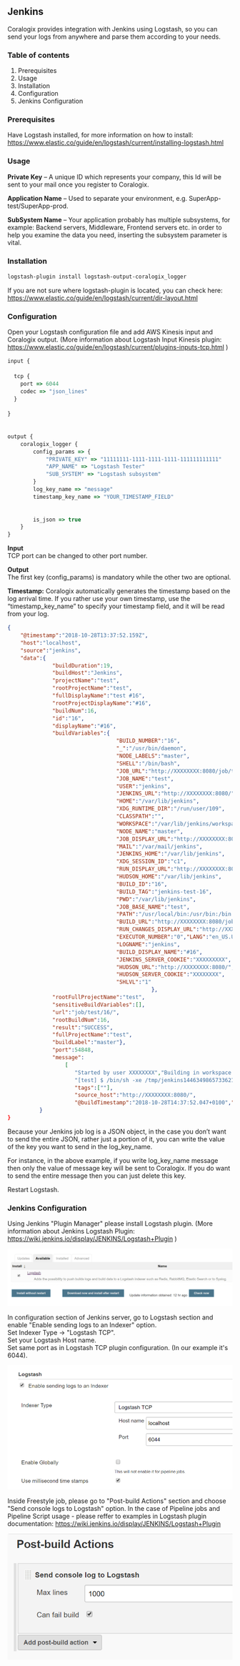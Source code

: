 ## Jenkins


Coralogix provides integration with Jenkins using Logstash, so you can send your logs from anywhere and parse them according to your needs.  

### Table of contents

1. Prerequisites
2. Usage
3. Installation
4. Configuration
5. Jenkins Configuration

### Prerequisites
Have Logstash installed, for more information on how to install: https://www.elastic.co/guide/en/logstash/current/installing-logstash.html

### Usage

**Private Key** – A unique ID which represents your company, this Id will be sent to your mail once you register to Coralogix.

**Application Name** – Used to separate your environment, e.g. SuperApp-test/SuperApp-prod.

**SubSystem Name** – Your application probably has multiple subsystems, for example: Backend servers, Middleware, Frontend servers etc. in order to help you examine the data you need, inserting the subsystem parameter is vital.

### Installation

```bash
logstash-plugin install logstash-output-coralogix_logger
```

If you are not sure where logstash-plugin is located, you can check here:  
https://www.elastic.co/guide/en/logstash/current/dir-layout.html

### Configuration

Open your Logstash configuration file and add AWS Kinesis input and Coralogix output. (More information about Logstash Input Kinesis plugin: https://www.elastic.co/guide/en/logstash/current/plugins-inputs-tcp.html )

```javascript
input {

  tcp {
    port => 6044
    codec => "json_lines"
  }

}


output {
    coralogix_logger { 
        config_params => {
            "PRIVATE_KEY" => "11111111-1111-1111-1111-111111111111"
            "APP_NAME" => "Logstash Tester"
            "SUB_SYSTEM" => "Logstash subsystem"
        } 
        log_key_name => "message"
        timestamp_key_name => "YOUR_TIMESTAMP_FIELD"


        is_json => true
    }
}  
```
**Input**  
TCP port can be changed to other port number.

**Output**  
The first key (config_params) is mandatory while the other two are optional. 

**Timestamp:**  Coralogix automatically generates the timestamp based on the log arrival time.  If you rather use your own timestamp, use the “timestamp_key_name” to specify your timestamp field, and it will be read from your log. 

```json
{ 
    "@timestamp":"2018-10-28T13:37:52.159Z",
    "host":"localhost",
    "source":"jenkins",
    "data":{   
              "buildDuration":19,
              "buildHost":"Jenkins",
              "projectName":"test",
              "rootProjectName":"test",
              "fullDisplayName":"test #16",
              "rootProjectDisplayName":"#16",
              "buildNum":16,
              "id":"16",
              "displayName":"#16",
              "buildVariables":{
                                  "BUILD_NUMBER":"16",
                                  "_":"/usr/bin/daemon",
                                  "NODE_LABELS":"master",
                                  "SHELL":"/bin/bash",
                                  "JOB_URL":"http://XXXXXXXX:8080/job/test/",
                                  "JOB_NAME":"test",
                                  "USER":"jenkins",
                                  "JENKINS_URL":"http://XXXXXXXX:8080/",
                                  "HOME":"/var/lib/jenkins",
                                  "XDG_RUNTIME_DIR":"/run/user/109",
                                  "CLASSPATH":"",
                                  "WORKSPACE":"/var/lib/jenkins/workspace/test",
                                  "NODE_NAME":"master",
                                  "JOB_DISPLAY_URL":"http://XXXXXXXX:8080/job/test/display/redirect",
                                  "MAIL":"/var/mail/jenkins",
                                  "JENKINS_HOME":"/var/lib/jenkins",
                                  "XDG_SESSION_ID":"c1",
                                  "RUN_DISPLAY_URL":"http://XXXXXXXX:8080/job/test/16/display/redirect",
                                  "HUDSON_HOME":"/var/lib/jenkins",
                                  "BUILD_ID":"16",
                                  "BUILD_TAG":"jenkins-test-16",
                                  "PWD":"/var/lib/jenkins",
                                  "JOB_BASE_NAME":"test",
                                  "PATH":"/usr/local/bin:/usr/bin:/bin:/usr/local/games:/usr/games",
                                  "BUILD_URL":"http://XXXXXXXX:8080/job/test/16/",
                                  "RUN_CHANGES_DISPLAY_URL":"http://XXXXXXXXX:8080/job/test/16/display/redirect?page=changes",
                                  "EXECUTOR_NUMBER":"0","LANG":"en_US.UTF-8",
                                  "LOGNAME":"jenkins",
                                  "BUILD_DISPLAY_NAME":"#16",
                                  "JENKINS_SERVER_COOKIE":"XXXXXXXXX",
                                  "HUDSON_URL":"http://XXXXXXXX:8080/",
                                  "HUDSON_SERVER_COOKIE":"XXXXXXXX",
                                  "SHLVL":"1"
                                             },
              "rootFullProjectName":"test",
              "sensitiveBuildVariables":[],
              "url":"job/test/16/",
              "rootBuildNum":16,
              "result":"SUCCESS",
              "fullProjectName":"test",
              "buildLabel":"master"},
              "port":54848,
              "message":
                  [
                     "Started by user XXXXXXXX","Building in workspace /var/lib/jenkins/workspace/test",
                     "[test] $ /bin/sh -xe /tmp/jenkins1446349865733621641.sh","+ echo test","test"],
                     "tags":[""],
                     "source_host":"http://XXXXXXXX:8080/",
                     "@buildTimestamp":"2018-10-28T14:37:52.047+0100","@version":1
          }
}
```
Because your Jenkins job log is a JSON object, in the case you don’t want to send the entire JSON, rather just a portion of it, you can write the value of the key you want to send in the log_key_name.

For instance, in the above example, if you write log_key_name message then only the value of message key will be sent to Coralogix. If you do want to send the entire message then you can just delete this key.

Restart Logstash.


### Jenkins Configuration

Using Jenkins "Plugin Manager" please install Logstash plugin. (More information about Jenkins Logstash Plugin: https://wiki.jenkins.io/display/JENKINS/Logstash+Plugin )

![Install Plugin](https://raw.githubusercontent.com/levkov/jenkins/master/1.PNG)

In configuration section of Jenkins server, go to Logstash section and enable "Enable sending logs to an Indexer" option.  
Set Indexer Type  -> "Logstash TCP".  
Set your Logstash	Host name.  
Set same port as in Logstash TCP plugin configuration. (In our example it's 6044).

![Configuration](https://raw.githubusercontent.com/levkov/jenkins/master/2.PNG)

Inside Freestyle job, please go to "Post-build Actions" section and choose "Send console logs to Logstash" option.
In the case of Pipeline jobs and Pipeline Script usage -  please reffer to examples in Logstash plugin documentation: https://wiki.jenkins.io/display/JENKINS/Logstash+Plugin

![Post Build](https://raw.githubusercontent.com/levkov/jenkins/master/3.PNG)
